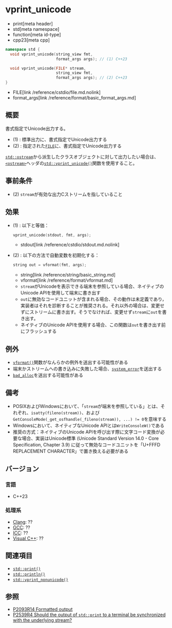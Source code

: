 # vprint_unicode
* print[meta header]
* std[meta namespace]
* function[meta id-type]
* cpp23[meta cpp]

```cpp
namespace std {
  void vprint_unicode(string_view fmt,
                      format_args args); // (1) C++23

  void vprint_unicode(FILE* stream,
                      string_view fmt,
                      format_args args); // (2) C++23
}
```
* FILE[link /reference/cstdio/file.md.nolink]
* format_args[link /reference/format/basic_format_args.md]

## 概要
書式指定でUnicode出力する。

- (1) : 標準出力に、書式指定でUnicode出力する
- (2) : 指定された[`FILE`](/reference/cstdio/file.md.nolink)に、書式指定でUnicode出力する

[`std::ostream`](/reference/ostream/basic_ostream.md)から派生したクラスオブジェクトに対して出力したい場合は、[`<ostream>`](/reference/ostream.md)ヘッダの[`std::vprint_unicode()`](/reference/ostream/vprint_unicode.md)関数を使用すること。


## 事前条件
- (2) `stream`が有効な出力Cストリームを指していること


## 効果
- (1) : 以下と等価：
    ```cpp
    vprint_unicode(stdout, fmt, args);
    ```
    * stdout[link /reference/cstdio/stdout.md.nolink]

- (2) : 以下の方法で自動変数を初期化する：
    ```cpp
    string out = vformat(fmt, args);
    ```
    * string[link /reference/string/basic_string.md]
    * vformat[link /reference/format/vformat.md]

    - `stream`がUnicodeを表示できる端末を参照している場合、ネイティブのUnicode APIを使用して端末に書き出す
    - `out`に無効なコードユニットが含まれる場合、その動作は未定義であり，実装者はそれを診断することが推奨される。それ以外の場合は、変更せずにストリームに書き出す。そうでなければ、変更せず`stream`に`out`を書き出す。
    - ネイティブのUnicode APIを使用する場合、この関数は`out`を書き出す前にフラッシュする


## 例外
- [`vformat()`](/reference/format/vformat.md)関数がなんらかの例外を送出する可能性がある
- 端末かストリームへの書き込みに失敗した場合、[`system_error`](/reference/system_error/system_error.md)を送出する
- [`bad_alloc`](/reference/new/bad_alloc.md)を送出する可能性がある


## 備考
- POSIXおよびWindowsにおいて、「`stream`が端末を参照している」とは、それぞれ、`isatty(fileno(stream))`、および`GetConsoleMode(_get_osfhandle(_fileno(stream)), ...) != 0`を意味する
- Windowsにおいて、ネイティブなUnicode APIとは`WriteConsoleW()`である
- 推奨の方式：ネイティブのUnicode APIを呼び出す際に文字コード変換が必要な場合、実装はUnicode標準 (Unicode Standard Version 14.0 - Core Specification, Chapter 3.9) に従って無効なコードユニットを「U+FFFD REPLACEMENT CHARACTER」で置き換える必要がある


## バージョン
### 言語
- C++23

### 処理系
- [Clang](/implementation.md#clang): ??
- [GCC](/implementation.md#gcc): ??
- [ICC](/implementation.md#icc): ??
- [Visual C++](/implementation.md#visual_cpp): ??


## 関連項目
- [`std::print()`](print.md)
- [`std::println()`](println.md)
- [`std::vprint_nonunicode()`](vprint_nonunicode.md)


## 参照
- [P2093R14 Formatted output](https://www.open-std.org/jtc1/sc22/wg21/docs/papers/2022/p2093r14.html)
- [P2539R4 Should the output of `std::print` to a terminal be synchronized with the underlying stream?](https://www.open-std.org/jtc1/sc22/wg21/docs/papers/2022/p2539r4.html)
